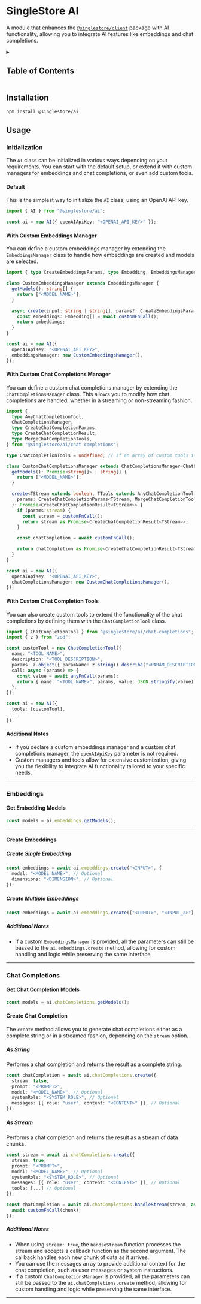 # SingleStore AI

A module that enhances the [`@singlestore/client`](https://github.com/singlestore-labs/singlestore/tree/main/packages/client) package with AI functionality, allowing you to integrate AI features like embeddings and chat completions.

<details>
<summary>

## Table of Contents

</summary>

- [Installation](#installation)
- [Usage](#usage)
  - [Initialization](#initialization)
    - [Default](#default)
    - [With Custom Embeddings Manager](#with-custom-embeddings-manager)
    - [With Custom Chat Completions Manager](#with-custom-chat-completions-manager)
    - [With Custom Chat Completion Tools](#with-custom-chat-completion-tools)
    - [Additional Notes](#additional-notes)
  - [Embeddings](#embeddings)
    - [Get Embedding Models](#get-embedding-models)
    - [Create Embeddings](#create-embeddings)
      - [Create Single Embedding](#create-single-embedding)
      - [Create Multiple Embeddings](#create-multiple-embeddings)
      - [Additional Notes](#additional-notes)
  - [Chat Completions](#chat-completions)
    - [Get Chat Completion Models](#get-chat-completion-models)
    - [Create Chat Completion](#create-chat-completion)
      - [As String](#as-string)
      - [As Stream](#as-stream)
      - [Additional Notes](#additional-notes-1)

</details>

## Installation

```bash
npm install @singlestore/ai
```

## Usage

### Initialization

The `AI` class can be initialized in various ways depending on your requirements. You can start with the default setup, or extend it with custom managers for embeddings and chat completions, or even add custom tools.

#### Default

This is the simplest way to initialize the `AI` class, using an OpenAI API key.

```ts
import { AI } from "@singlestore/ai";

const ai = new AI({ openAIApiKey: "<OPENAI_API_KEY>" });
```

#### With Custom Embeddings Manager

You can define a custom embeddings manager by extending the `EmbeddingsManager` class to handle how embeddings are created and models are selected.

```ts
import { type CreateEmbeddingsParams, type Embedding, EmbeddingsManager } from "@singlestore/ai/embeddings";

class CustomEmbeddingsManager extends EmbeddingsManager {
  getModels(): string[] {
    return ["<MODEL_NAME>"];
  }

  async create(input: string | string[], params?: CreateEmbeddingsParams): Promise<Embedding[]> {
    const embeddings: Embedding[] = await customFnCall();
    return embeddings;
  }
}

const ai = new AI({
  openAIApiKey: "<OPENAI_API_KEY>",
  embeddingsManager: new CustomEmbeddingsManager(),
});
```

#### With Custom Chat Completions Manager

You can define a custom chat completions manager by extending the `ChatCompletionsManager` class. This allows you to modify how chat completions are handled, whether in a streaming or non-streaming fashion.

```ts
import {
  type AnyChatCompletionTool,
  ChatCompletionsManager,
  type CreateChatCompletionParams,
  type CreateChatCompletionResult,
  type MergeChatCompletionTools,
} from "@singlestore/ai/chat-completions";

type ChatCompletionTools = undefined; // If an array of custom tools is created, use `typeof tools`.

class CustomChatCompletionsManager extends ChatCompletionsManager<ChatCompletionTools> {
  getModels(): Promise<string[]> | string[] {
    return ["<MODEL_NAME>"];
  }

  create<TStream extends boolean, TTools extends AnyChatCompletionTool[] | undefined>(
    params: CreateChatCompletionParams<TStream, MergeChatCompletionTools<ChatCompletionTools, TTools>>,
  ): Promise<CreateChatCompletionResult<TStream>> {
    if (params.stream) {
      const stream = customFnCall();
      return stream as Promise<CreateChatCompletionResult<TStream>>;
    }

    const chatCompletion = await customFnCall();

    return chatCompletion as Promise<CreateChatCompletionResult<TStream>>;
  }
}

const ai = new AI({
  openAIApiKey: "<OPENAI_API_KEY>",
  chatCompletionsManager: new CustomChatCompletionsManager(),
});
```

#### With Custom Chat Completion Tools

You can also create custom tools to extend the functionality of the chat completions by defining them with the `ChatCompletionTool` class.

```ts
import { ChatCompletionTool } from "@singlestore/ai/chat-completions";
import { z } from "zod";

const customTool = new ChatCompletionTool({
  name: "<TOOL_NAME>",
  description: "<TOOL_DESCRIPTION>",
  params: z.object({ paramName: z.string().describe("<PARAM_DESCRIPTION>") }),
  call: async (params) => {
    const value = await anyFnCall(params);
    return { name: "<TOOL_NAME>", params, value: JSON.stringify(value) };
  },
});

const ai = new AI({
  tools: [customTool],
  ...
});
```

#### Additional Notes

- If you declare a custom embeddings manager and a custom chat completions manager, the `openAIApiKey` parameter is not required.
- Custom managers and tools allow for extensive customization, giving you the flexibility to integrate AI functionality tailored to your specific needs.

---

### Embeddings

#### Get Embedding Models

```ts
const models = ai.embeddings.getModels();
```

---

#### Create Embeddings

##### Create Single Embedding

```ts
const embeddings = await ai.embeddings.create("<INPUT>", {
  model: "<MODEL_NAME>", // Optional
  dimensions: "<DIMENSION>", // Optional
});
```

##### Create Multiple Embeddings

```ts
const embeddings = await ai.embeddings.create(["<INPUT>", "<INPUT_2>"], ...);
```

##### Additional Notes

- If a custom `EmbeddingsManager` is provided, all the parameters can still be passed to the `ai.embeddings.create` method, allowing for custom handling and logic while preserving the same interface.

---

### Chat Completions

#### Get Chat Completion Models

```ts
const models = ai.chatCompletions.getModels();
```

#### Create Chat Completion

The `create` method allows you to generate chat completions either as a complete string or in a streamed fashion, depending on the `stream` option.

##### As String

Performs a chat completion and returns the result as a complete string.

```ts
const chatCompletion = await ai.chatCompletions.create({
  stream: false,
  prompt: "<PROMPT>",
  model: "<MODEL_NAME>", // Optional
  systemRole: "<SYSTEM_ROLE>", // Optional
  messages: [{ role: "user", content: "<CONTENT>" }], // Optional
});
```

##### As Stream

Performs a chat completion and returns the result as a stream of data chunks.

```ts
const stream = await ai.chatCompletions.create({
  stream: true,
  prompt: "<PROMPT>",
  model: "<MODEL_NAME>", // Optional
  systemRole: "<SYSTEM_ROLE>", // Optional
  messages: [{ role: "user", content: "<CONTENT>" }], // Optional
  tools: [...] // Optional
});

const chatCompletion = await ai.chatCompletions.handleStream(stream, async (chunk) => {
  await customFnCall(chunk);
});
```

##### Additional Notes

- When using `stream: true`, the `handleStream` function processes the stream and accepts a callback function as the second argument. The callback handles each new chunk of data as it arrives.
- You can use the messages array to provide additional context for the chat completion, such as user messages or system instructions.
- If a custom `ChatCompletionsManager` is provided, all the parameters can still be passed to the `ai.chatCompletions.create` method, allowing for custom handling and logic while preserving the same interface.

---
